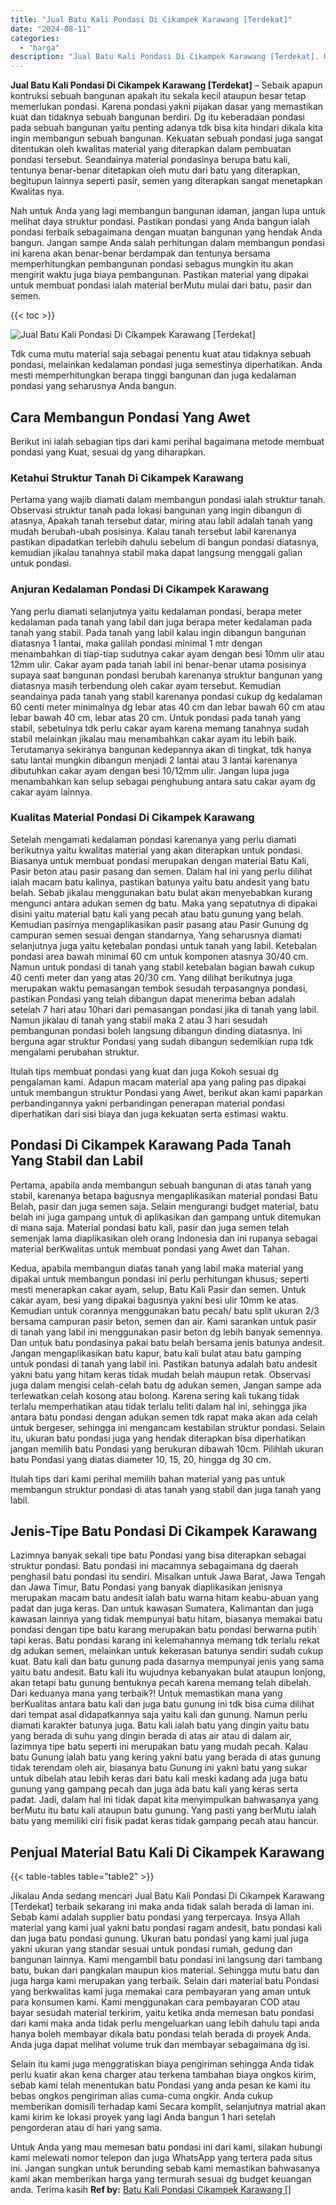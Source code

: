 ```yaml
---
title: "Jual Batu Kali Pondasi Di Cikampek Karawang [Terdekat]"
date: "2024-08-11"
categories: 
  - "harga"
description: "Jual Batu Kali Pondasi Di Cikampek Karawang [Terdekat]. Untuk Anda yang mau memesan batu pondasi ini dari kami, silakan hubungi kami melewati nomor telepon d..."
---
```


**Jual Batu Kali Pondasi Di Cikampek Karawang \[Terdekat\]** – Sebaik apapun kontruksi sebuah bangunan apakah itu sekala kecil ataupun besar tetap memerlukan pondasi. Karena pondasi yakni pijakan dasar yang memastikan kuat dan tidaknya sebuah bangunan berdiri. Dg itu keberadaan pondasi pada sebuah bangunan yaitu penting adanya tdk bisa kita hindari dikala kita ingin membangun sebuah bangunan. Kekuatan sebuah pondasi juga sangat ditentukan oleh kwalitas material yang diterapkan dalam pembuatan pondasi tersebut. Seandainya material pondasinya berupa batu kali, tentunya benar-benar ditetapkan oleh mutu dari batu yang diterapkan, begitupun lainnya seperti pasir, semen yang diterapkan sangat menetapkan Kwalitas nya.

Nah untuk Anda yang lagi membangun bangunan idaman, jangan lupa untuk melihat daya struktur pondasi. Pastikan pondasi yang Anda bangun ialah pondasi terbaik sebagaimana dengan muatan bangunan yang hendak Anda bangun. Jangan sampe Anda salah perhitungan dalam membangun pondasi ini karena akan benar-benar berdampak dan tentunya bersama memperhitungkan pembangunan pondasi sebagus mungkin itu akan mengirit waktu juga biaya pembangunan. Pastikan material yang dipakai untuk membuat pondasi ialah material berMutu mulai dari batu, pasir dan semen.

{{< toc >}}

![Jual Batu Kali Pondasi Di Cikampek Karawang [Terdekat]](/images/jual-batu-kali-30.png)

Tdk cuma mutu material saja sebagai penentu kuat atau tidaknya sebuah pondasi, melainkan kedalaman pondasi juga semestinya diperhatikan. Anda mesti memperhitungkan berapa tinggi bangunan dan juga kedalaman pondasi yang seharusnya Anda bangun.

## Cara Membangun Pondasi Yang Awet

Berikut ini ialah sebagian tips dari kami perihal bagaimana metode membuat pondasi yang Kuat, sesuai dg yang diharapkan.

### Ketahui Struktur Tanah Di Cikampek Karawang

Pertama yang wajib diamati dalam membangun pondasi ialah struktur tanah. Observasi struktur tanah pada lokasi bangunan yang ingin dibangun di atasnya, Apakah tanah tersebut datar, miring atau labil adalah tanah yang mudah berubah-ubah posisinya. Kalau tanah tersebut labil karenanya pastikan dipadatkan terlebih dahulu sebelum di bangun pondasi diatasnya, kemudian jikalau tanahnya stabil maka dapat langsung menggali galian untuk pondasi.

### Anjuran Kedalaman Pondasi Di Cikampek Karawang

Yang perlu diamati selanjutnya yaitu kedalaman pondasi, berapa meter kedalaman pada tanah yang labil dan juga berapa meter kedalaman pada tanah yang stabil. Pada tanah yang labil kalau ingin dibangun bangunan diatasnya 1 lantai, maka galilah pondasi minimal 1 mtr dengan menambahkan di tiap-tiap sudutnya cakar ayam dengan besi 10mm ulir atau 12mm ulir. Cakar ayam pada tanah labil ini benar-benar utama posisinya supaya saat bangunan pondasi berubah karenanya struktur bangunan yang diatasnya masih terbendung oleh cakar ayam tersebut. Kemudian seandainya pada tanah yang stabil karenanya pondasi cukup dg kedalaman 60 centi meter minimalnya dg lebar atas 40 cm dan lebar bawah 60 cm atau lebar bawah 40 cm, lebar atas 20 cm. Untuk pondasi pada tanah yang stabil, sebetulnya tdk perlu cakar ayam karena memang tanahnya sudah stabil melainkan jikalau mau menambahkan cakar ayam itu lebih baik. Terutamanya sekiranya bangunan kedepannya akan di tingkat, tdk hanya satu lantai mungkin dibangun menjadi 2 lantai atau 3 lantai karenanya dibutuhkan cakar ayam dengan besi 10/12mm ulir. Jangan lupa juga menambahkan kan selup sebagai penghubung antara satu cakar ayam dg cakar ayam lainnya.

### Kualitas Material Pondasi Di Cikampek Karawang

Setelah mengamati kedalaman pondasi karenanya yang perlu diamati berikutnya yaitu kwalitas material yang akan diterapkan untuk pondasi. Biasanya untuk membuat pondasi merupakan dengan material Batu Kali, Pasir beton atau pasir pasang dan semen. Dalam hal ini yang perlu dilihat ialah macam batu kalinya, pastikan batunya yaitu batu andesit yang batu belah. Sebab jikalau menggunakan batu bulat akan menyebabkan kurang mengunci antara adukan semen dg batu. Maka yang sepatutnya di dipakai disini yaitu material batu kali yang pecah atau batu gunung yang belah. Kemudian pasirnya mengaplikasikan pasir pasang atau Pasir Gunung dg campuran semen sesuai dengan standarnya, Yang seharusnya diamati selanjutnya juga yaitu ketebalan pondasi untuk tanah yang labil. Ketebalan pondasi area bawah minimal 60 cm untuk komponen atasnya 30/40 cm. Namun untuk pondasi di tanah yang stabil ketebalan bagian bawah cukup 40 centi meter dan yang atas 20/30 cm. Yang dilihat berikutnya juga merupakan waktu pemasangan tembok sesudah terpasangnya pondasi, pastikan Pondasi yang telah dibangun dapat menerima beban adalah setelah 7 hari atau 10hari dari pemasangan pondasi jika di tanah yang labil. Namun jikalau di tanah yang stabil maka 2 atau 3 hari sesudah pembangunan pondasi boleh langsung dibangun dinding diatasnya. Ini berguna agar struktur Pondasi yang sudah dibangun sedemikian rupa tdk mengalami perubahan struktur.

Itulah tips membuat pondasi yang kuat dan juga Kokoh sesuai dg pengalaman kami. Adapun macam material apa yang paling pas dipakai untuk membangun struktur Pondasi yang Awet, berikut akan kami paparkan perbandingannya yakni perbandingan penerapan material pondasi diperhatikan dari sisi biaya dan juga kekuatan serta estimasi waktu.

## Pondasi Di Cikampek Karawang Pada Tanah Yang Stabil dan Labil

Pertama, apabila anda membangun sebuah bangunan di atas tanah yang stabil, karenanya betapa bagusnya mengaplikasikan material pondasi Batu Belah, pasir dan juga semen saja. Selain mengurangi budget material, batu belah ini juga gampang untuk di aplikasikan dan gampang untuk ditemukan di mana saja. Material pondasi batu kali, pasir dan juga semen telah semenjak lama diaplikasikan oleh orang Indonesia dan ini rupanya sebagai material berKwalitas untuk membuat pondasi yang Awet dan Tahan.

Kedua, apabila membangun diatas tanah yang labil maka material yang dipakai untuk membangun pondasi ini perlu perhitungan khusus; seperti mesti menerapkan cakar ayam, selup, Batu Kali Pasir dan semen. Untuk cakar ayam, besi yang dipakai bagusnya yakni besi ulir 10mm ke atas. Kemudian untuk corannya menggunakan batu pecah/ batu split ukuran 2/3 bersama campuran pasir beton, semen dan air. Kami sarankan untuk pasir di tanah yang labil ini menggunakan pasir beton dg lebih banyak semennya. Dan untuk batu pondasinya pakai batu belah bersama jenis batunya andesit. Jangan mengaplikasikan batu kapur, batu kali bulat atau batu gamping untuk pondasi di tanah yang labil ini. Pastikan batunya adalah batu andesit yakni batu yang hitam keras tidak mudah belah maupun retak. Observasi juga dalam mengisi celah-celah batu dg adukan semen, Jangan sampe ada terlewatkan celah kosong atau bolong. Karena sering kali tukang tidak terlalu memperhatikan atau tidak terlalu teliti dalam hal ini, sehingga jika antara batu pondasi dengan adukan semen tdk rapat maka akan ada celah untuk bergeser, sehingga ini mengancam kestabilan struktur pondasi. Selain itu, ukuran batu pondasi juga yang hendak diterapkan bisa diperhatikan jangan memilih batu Pondasi yang berukuran dibawah 10cm. Pilihlah ukuran batu Pondasi yang diatas diameter 10, 15, 20, hingga dg 30 cm.

Itulah tips dari kami perihal memilih bahan material yang pas untuk membangun struktur pondasi di atas tanah yang stabil dan juga tanah yang labil.

## Jenis-Tipe Batu Pondasi Di Cikampek Karawang

Lazimnya banyak sekali tipe batu Pondasi yang bisa diterapkan sebagai struktur pondasi. Batu pondasi ini macamnya sebagaimana dg daerah penghasil batu pondasi itu sendiri. Misalkan untuk Jawa Barat, Jawa Tengah dan Jawa Timur, Batu Pondasi yang banyak diaplikasikan jenisnya merupakan macam batu andesit ialah batu warna hitam keabu-abuan yang padat dan juga keras. Dan untuk kawasan Sumatera, Kalimantan dan juga kawasan lainnya yang tidak mempunyai batu hitam, biasanya memakai batu pondasi dengan tipe batu karang merupakan batu pondasi berwarna putih tapi keras. Batu pondasi karang ini kelemahannya memang tdk terlalu rekat dg adukan semen, melainkan untuk kekerasan batunya sendiri sudah cukup kuat. Batu kali dan batu gunung pada dasarnya mempunyai jenis yang sama yaitu batu andesit. Batu kali itu wujudnya kebanyakan bulat ataupun lonjong, akan tetapi batu gunung bentuknya pecah karena memang telah dibelah. Dari keduanya mana yang terbaik?! Untuk memastikan mana yang berKualitas antara batu kali dan juga batu gunung ini tdk bisa cuma dilihat dari tempat asal didapatkannya saja yaitu kali dan gunung. Namun perlu diamati karakter batunya juga. Batu kali ialah batu yang dingin yaitu batu yang berada di suhu yang dingin berada di atas air atau di dalam air, lazimnya tipe batu seperti ini merupakan batu yang mudah pecah. Kalau batu Gunung ialah batu yang kering yakni batu yang berada di atas gunung tidak terendam oleh air, biasanya batu Gunung ini yakni batu yang sukar untuk dibelah atau lebih keras dari batu kali meski kadang ada juga batu gunung yang gampang pecah dan juga ada batu kali yang keras serta padat. Jadi, dalam hal ini tidak dapat kita menyimpulkan bahwasanya yang berMutu itu batu kali ataupun batu gunung. Yang pasti yang berMutu ialah batu yang memiliki ciri fisik padat keras tidak gampang pecah atau hancur.

## Penjual Material Batu Kali Di Cikampek Karawang

{{< table-tables table="table2" >}}

Jikalau Anda sedang mencari Jual Batu Kali Pondasi Di Cikampek Karawang \[Terdekat\] terbaik sekarang ini maka anda tidak salah berada di laman ini. Sebab kami adalah supplier batu pondasi yang terpercaya. Insya Allah material yang kami jual yakni batu pondasi ragam andesit, batu pondasi kali dan juga batu pondasi gunung. Ukuran batu pondasi yang kami jual juga yakni ukuran yang standar sesuai untuk pondasi rumah, gedung dan bangunan lainnya. Kami mengambil batu pondasi ini langsung dari tambang batu, bukan dari pangkalan maupun kios material. Sehingga mutu batu dan juga harga kami merupakan yang terbaik. Selain dari material batu Pondasi yang berkwalitas kami juga memakai cara pembayaran yang aman untuk para konsumen kami. Kami menggunakan cara pembayaran COD atau bayar sesudah material terkirim, yaitu ketika anda memesan batu pondasi dari kami maka anda tidak perlu mengeluarkan uang lebih dahulu tapi anda hanya boleh membayar dikala batu pondasi telah berada di proyek Anda. Anda juga dapat melihat volume truk dan membayar sebagaimana dg isi.

Selain itu kami juga menggratiskan biaya pengiriman sehingga Anda tidak perlu kuatir akan kena charger atau terkena tambahan biaya ongkos kirim, sebab kami telah menentukan batu Pondasi yang anda pesan ke kami itu bebas ongkos pengiriman alias cuma-cuma ongkir. Anda cukup memberikan domisili terhadap kami Secara komplit, selanjutnya matrial akan kami kirim ke lokasi proyek yang lagi Anda bangun 1 hari setelah pengorderan atau di hari yang sama.

Untuk Anda yang mau memesan batu pondasi ini dari kami, silakan hubungi kami melewati nomor telepon dan juga WhatsApp yang tertera pada situs ini. Jangan sungkan untuk berunding sebab kami memastikan bahwasanya kami akan memberikan harga yang termurah sesuai dg budget keuangan anda. Terima kasih
**Ref by:** [Batu Kali Pondasi Cikampek Karawang []](https://id.wikipedia.org/wiki/Batu)
